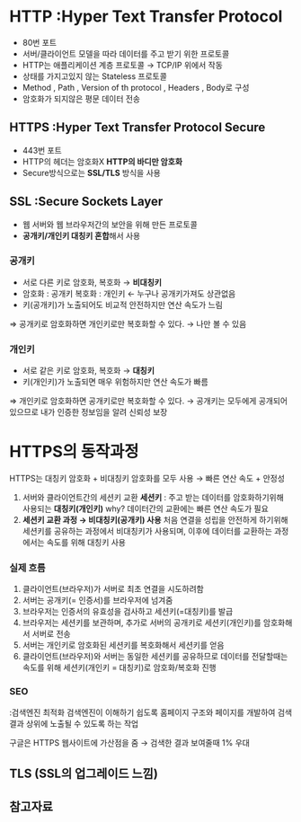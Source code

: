# HTTP :Hyper Text Transfer Protocol

- 80번 포트
- 서버/클라이언트 모델을 따라 데이터를 주고 받기 위한 프로토콜
- HTTP는 애플리케이션 계층 프로토콜 → TCP/IP 위에서 작동
- 상태를 가지고있지 않는 Stateless 프로토콜
- Method , Path , Version of th protocol , Headers , Body로 구성
- 암호화가 되지않은 평문 데이터 전송

## HTTPS  :Hyper Text Transfer Protocol Secure

- 443번 포트
- HTTP의 헤더는 암호화X      **HTTP의 바디만 암호화**
- Secure방식으로는 **SSL/TLS** 방식을 사용

## SSL :Secure Sockets Layer

- 웹 서버와 웹 브라우저간의 보안을 위해 만든 프로토콜
- **공개키/개인키 대칭키 혼합**해서 사용

### 공개키

- 서로 다른 키로 암호화, 복호화 → **비대칭키**
- 암호화 : 공개키
복호화 : 개인키 ← 누구나 공개키가져도 상관없음
- 키(공개키)가 노출되어도 비교적 안전하지만 연산 속도가 느림

⇒  공개키로 암호화하면 개인키로만 복호화할 수 있다. → 나만 볼 수 있음

### 개인키

- 서로 같은 키로 암호화, 복호화 → **대칭키**
- 키(개인키)가 노출되면 매우 위험하지만 연산 속도가 빠름

⇒  개인키로 암호화하면 공개키로만 복호화할 수 있다. → 공개키는 모두에게 공개되어있으므로 내가 인증한 정보임을 알려 신뢰성 보장

# HTTPS의 동작과정

HTTPS는 대칭키 암호화 + 비대칭키 암호화를 모두 사용 → 빠른 연산 속도 + 안정성

1. 서버와 클라이언트간의 세션키 교환
**세션키** : 주고 받는 데이터를 암호화하기위해 사용되는 **대칭키(개인키)**
why? 데이터간의 교환에는 빠른 연산 속도가 필요
2. **세션키 교환 과정 → 비대칭키(공개키) 사용**
처음 연결을 성립을 안전하게 하기위해 세션키를 공유하는 과정에서 비대칭키가 사용되며, 이후에 데이터를 교환하는 과정에서는 속도를 위해 대칭키 사용

### 실제 흐름

1. 클라이언트(브라우저)가 서버로 최초 연결을 시도하려함
2. 서버는 공개키(= 인증서)를 브라우저에 넘겨줌
3. 브라우저는 인증서의 유효성을 검사하고 세션키(=대칭키)를 발급
4. 브라우저는 세션키를 보관하며, 추가로 서버의 공개키로 세션키(개인키)를 암호화해서 서버로 전송
5. 서버는 개인키로 암호화된 세션키를 복호화해서 세션키를 얻음
6. 클라이언트(브라우저)와 서버는 동일한 세션키를 공유하므로 데이터를 전달할때는 속도를 위해 세션키(개인키 = 대칭키)로 암호화/복호화 진행

### SEO

:검색엔진 최적화
검색엔진이 이해하기 쉽도록 홈페이지 구조와 페이지를 개발하여 검색결과 상위에 노출될 수 있도록 하는 작업

구글은 HTTPS 웹사이트에 가산점을 줌 → 검색한 결과 보여줄때 1% 우대

## TLS (SSL의 업그레이드 느낌)

## 참고자료
